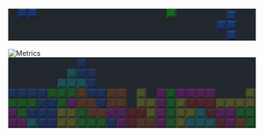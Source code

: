 
<img src="/c.png" alt="Metrics" width="100%" height = "30%"><br>

![Metrics](https://metrics.lecoq.io/saulTejeda117?template=classic&base.repositories=0&base.metadata=0&languages=1&base.indepth=false&base.hireable=false&languages.limit=8&languages.threshold=0%25&languages.other=false&languages.colors=github&languages.sections=most-used&languages.indepth=false&languages.analysis.timeout=15&languages.categories=markup%2C%20programming&languages.recent.categories=markup%2C%20programming&languages.recent.load=300&languages.recent.days=14&config.timezone=America%2FMexico_City)
<img src="/b.jpg" alt="Metrics" width="100%" height = "30%">
